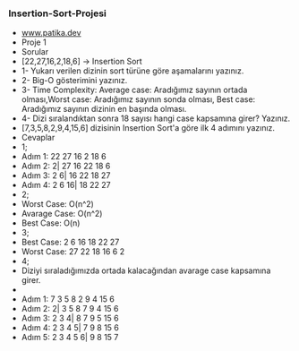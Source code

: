 ### Insertion-Sort-Projesi
- www.patika.dev
- Proje 1
- Sorular
- [22,27,16,2,18,6] -> Insertion Sort
- 1- Yukarı verilen dizinin sort türüne göre aşamalarını yazınız.
- 2- Big-O gösterimini yazınız.
- 3- Time Complexity: Average case: Aradığımız sayının ortada olması,Worst case: Aradığımız sayının sonda olması, Best case: Aradığımız sayının dizinin en başında olması.
- 4- Dizi sıralandıktan sonra 18 sayısı hangi case kapsamına girer? Yazınız.
- [7,3,5,8,2,9,4,15,6] dizisinin Insertion Sort'a göre ilk 4 adımını yazınız.
- Cevaplar
- 1;
- Adım 1: 22 27 16 2 18 6
- Adım 2: 2| 27 16 22 18 6
- Adım 3: 2 6| 16 22 18 27
- Adım 4: 2 6 16| 18 22 27
- 2;
- Worst Case: O(n^2)
- Avarage Case: O(n^2)
- Best Case: O(n)
- 3;
- Best Case: 2 6 16 18 22 27
- Worst Case: 27 22 18 16 6 2
- 4;
- Diziyi sıraladığımızda ortada kalacağından avarage case kapsamına girer.
- 
- Adım 1: 7 3 5 8 2 9 4 15 6
- Adım 2: 2| 3 5 8 7 9 4 15 6
- Adım 3: 2 3 4| 8 7 9 5 15 6
- Adım 4: 2 3 4 5| 7 9 8 15 6
- Adım 5: 2 3 4 5 6| 9 8 15 7






